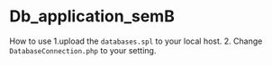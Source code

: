 # Db_application_semB

How to use
1.upload the `databases.spl` to your local host.
2. Change `DatabaseConnection.php` to your setting.
